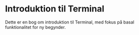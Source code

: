 Introduktion til Terminal 
==================

Dette er en bog om introduktion til Terminal, med fokus på basal funktionalitet for ny begynder. 

